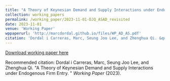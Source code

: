```yaml
---
title: "A Theory of Keynesian Demand and Supply Interactions under Endogenous Firm Entry"
collection: working_papers
permalink: /working_paper/2023-11-01-DJQ_ASAD_revisited
date: 2023-11-01
venue: 'Working Paper'
wppaperurl: 'http://marcdordal.github.io/files/WP_AD_AS.pdf'
citation: 'Dordal i Carreras, Marc, Seung Joo Lee, and Zhenghua Qi. &quot;A Theory of Keynesian Demand and Supply Interactions under Endogenous Firm Entry. &quot;  <i>Working Paper</i> (2023).'
---
```

[Download working paper here](http://marcdordal.github.io/files/WP_AD_AS.pdf)

Recommended citation: Dordal i Carreras, Marc, Seung Joo Lee, and Zhenghua Qi. "A Theory of Keynesian Demand and Supply Interactions under Endogenous Firm Entry. "  <i>Working Paper</i> (2023).